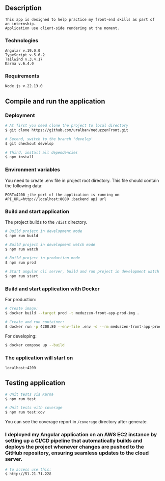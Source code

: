 ## Description
```
This app is designed to help practice my front-end skills as part of an internship. 
Application use client-side rendering at the moment.
```

### Technologies
```
Angular v.19.0.0
TypeScript v.5.6.2
Tailwind v.3.4.17
Karma v.6.4.0
```

### Requirements
```
Node.js v.22.13.0
```

## Compile and run the application

### Deployment
```bash
# At first you need clone the project to local directory
$ git clone https://github.com/uralban/meduzzenFront.git

# Second, switch to the branch 'develop'
$ git checkout develop

# Third, install all dependencies
$ npm install
```

### Environment variables

You need to create .env file in project root directory. This file should contain the following data:
```
PORT=4200 ;the port of the application is running on
API_URL=http://localhost:8080 ;backend api url
```

### Build and start application

The project builds to the `/dist` directory.

```bash
# Build project in development mode
$ npm run build

# Build project in development watch mode
$ npm run watch

# Build project in production mode
$ npm run prod

# Start angular cli server, build and run project in development watch mode
$ npm run start
```

### Build and start application with Docker

For production:

```bash
# Create image:
$ docker build --target prod -t meduzzen-front-app-prod-img .

# Create and run container:
$ docker run -p 4200:80 --env-file .env -d --rm meduzzen-front-app-prod-img
```

For developing:

```bash
$ docker compose up --build
```

### The application will start on
```
localhost:4200
```

## Testing application

```bash
# Unit tests via Karma
$ npm run test

# Unit tests with coverage
$ npm run test:cov
```

You can see the coverage report in `/coverage` directory after generate.

### I deployed my Angular application on an AWS EC2 instance by setting up a CI/CD pipeline that automatically builds and deploys the project whenever changes are pushed to the GitHub repository, ensuring seamless updates to the cloud server.
```bash
# to access use this:
$ http://51.21.71.228
```

